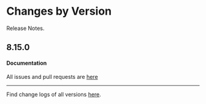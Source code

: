 Changes by Version
==================
Release Notes.

8.15.0
------------------



#### Documentation



All issues and pull requests are [here](https://github.com/apache/skywalking/milestone/168?closed=1)

------------------
Find change logs of all versions [here](changes).
